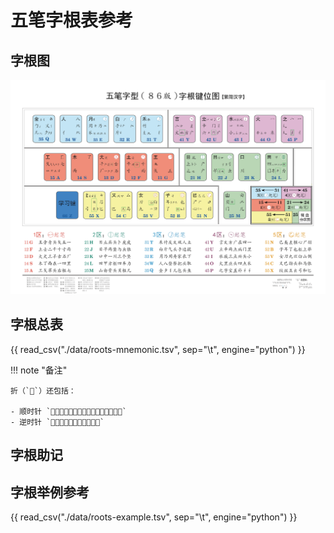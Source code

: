 # 五笔字根表参考

<link rel="stylesheet" type="text/css" href="../../static/css/fonts.css" />

## 字根图

![](./images/wubi86.png)

## 字根总表

{{ read_csv("./data/roots-mnemonic.tsv", sep="\t", engine="python") }}

!!! note "备注"

    折（``）还包括：

    - 顺时针 ``
    - 逆时针 ``

## 字根助记

## 字根举例参考

{{ read_csv("./data/roots-example.tsv", sep="\t", engine="python") }}
